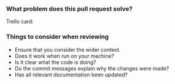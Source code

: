### What problem does this pull request solve?

Trello card: <!-- link -->

<!-- Add some description here about what the PR is about, even if you have a Trello card to link to -->

### Things to consider when reviewing

<!-- If this section isn't relevant for your PR feel free to edit or remove it -->

- Ensure that you consider the wider context.
- Does it work when run on your machine?
- Is it clear what the code is doing?
- Do the commit messages explain why the changes were made?
- Has all relevant documentation been updated?
